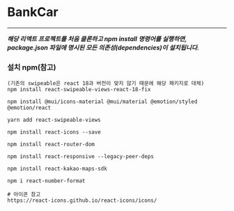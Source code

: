 # BankCar

---

**_해당 리액트 프로젝트를 처음 클론하고 npm install 명령어를 실행하면, package.json 파일에 명시된 모든 의존성(dependencies)이 설치됩니다._**

### 설치 npm(참고) 
```text
(기존의 swipeable은 react 18과 버전이 맞지 않기 때문에 해당 패키지로 대체)
npm install react-swipeable-views-react-18-fix 

npm install @mui/icons-material @mui/material @emotion/styled @emotion/react

yarn add react-swipeable-views    

npm install react-icons --save

npm install react-router-dom

npm install react-responsive --legacy-peer-deps

npm install react-kakao-maps-sdk

npm i react-number-format

# 아이콘 참고
https://react-icons.github.io/react-icons/icons/
```
